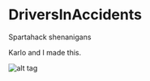 # DriversInAccidents
Spartahack shenanigans 

Karlo and I made this.

![alt tag](http://i.imgur.com/Qq8425t.png)
